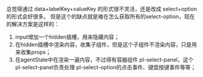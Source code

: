 总觉得通过 data+labelKey+valueKey 的形式很不灵活，还是改成 select+option的形式会好很多。
但是这个的缺点就是难在怎么获取所有的select-option，现在的解决方案是这样的：

1. input增加一个hidden插槽，用来隐藏内容；
2. 在hidden插槽中渲染内容，收集子组件，但是这个子组件不渲染内容，只是用来收集props；
3. 在agentState中在渲染一遍内容，不过得有容器组件 pl-select-panel，这个 pl-select-panel负责处理
pl-select-option的点击事件、键盘按键事件等等；